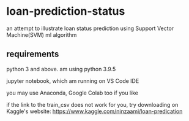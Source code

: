 # loan-prediction-status
an attempt to illustrate loan status prediction using Support Vector Machine(SVM) ml algorithm

## requirements
python 3 and above. am using python 3.9.5

jupyter notebook, which am running on VS Code IDE

you may use Anaconda, Google Colab too if you like

if the link to the train_csv does not work for you, try downloading on Kaggle's website: https://www.kaggle.com/ninzaami/loan-predication

